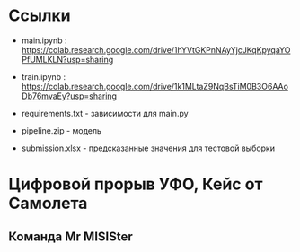 # Ссылки
* main.ipynb : https://colab.research.google.com/drive/1hYVtGKPnNAyYjcJKqKpyqaYOPfUMLKLN?usp=sharing  
* train.ipynb : https://colab.research.google.com/drive/1k1MLtaZ9NqBsTiM0B3O6AAoDb76mvaEy?usp=sharing

* requirements.txt - зависимости для main.py
* pipeline.zip - модель
* submission.xlsx - предсказанные значения для тестовой выборки

# Цифровой прорыв УФО, Кейс от Самолета
## Команда Mr MISISter
